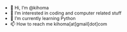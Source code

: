 - 👋 Hi, I’m @kihoma
- 👀 I’m interested in coding and computer related stuff
- 🌱 I’m currently learning Python 
- 📫 How to reach me kihoma[at]gmail[dot]com

<!---
kihoma/kihoma is a ✨ special ✨ repository because its `README.md` (this file) appears on your GitHub profile.
You can click the Preview link to take a look at your changes.
--->
